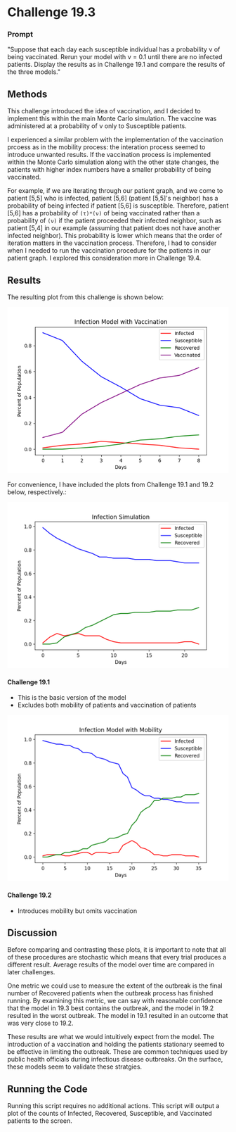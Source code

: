 # Challenge 19.3

### Prompt
"Suppose that each day each susceptible individual has a probability ν of being vaccinated. Rerun your model with ν = 0.1 until there are no infected patients. Display the results as in Challenge 19.1 and compare the results of the three models."

## Methods
This challenge introduced the idea of vaccination, and I decided to implement this within the main Monte Carlo simulation. The vaccine was administered at a probability of ν only to Susceptible patients. 

I experienced a similar problem with the implementation of the vaccination prcoess as in the mobility process: the interation process seemed to introduce unwanted results. If the vaccination process is implemented within the Monte Carlo simulation along with the other state changes, the patients with higher index numbers have a smaller probability of being vaccinated. 

For example, if we are iterating through our patient graph, and we come to patient [5,5] who is infected, patient [5,6] (patient [5,5]'s neighbor) has a probability of being infected if patient [5,6] is susceptible. Therefore, patient [5,6] has a probability of `(τ)*(ν)` of being vaccinated rather than a probability of `(ν)` if the patient proceeded their infected neighbor, such as patient [5,4] in our example (assuming that patient does not have another infected neighbor). This probability is lower which means that the order of iteration matters in the vaccination process. Therefore, I had to consider when I needed to run the vaccination procedure for the patients in our patient graph. I explored this consideration more in Challenge 19.4. 

## Results
The resulting plot from this challenge is shown below:

![Vaccine Plot](https://github.com/owencqueen/infection_modeling/blob/master/challenge_19-3/infection_model_vaccine.png)

For convenience, I have included the plots from Challenge 19.1 and 19.2 below, respectively.:

![19.1 plot](https://github.com/owencqueen/infection_modeling/blob/master/challenge_19-1/infection_simulation_19-1.png)
#### Challenge 19.1
- This is the basic version of the model
- Excludes both mobility of patients and vaccination of patients


![19.2 plot](https://github.com/owencqueen/infection_modeling/blob/master/challenge_19-2/model_with_mobility.png)
#### Challenge 19.2
- Introduces mobility but omits vaccination

## Discussion
Before comparing and contrasting these plots, it is important to note that all of these procedures are stochastic which means that every trial produces a different result. Average results of the model over time are compared in later challenges. 

One metric we could use to measure the extent of the outbreak is the final number of Recovered patients when the outbreak process has finished running. By examining this metric, we can say with reasonable confidence that the model in 19.3 best contains the outbreak, and the model in 19.2 resulted in the worst outbreak. The model in 19.1 resulted in an outcome that was very close to 19.2. 

These results are what we would intuitively expect from the model. The introduction of a vaccination and holding the patients stationary seemed to be effective in limiting the outbreak. These are common techniques used by public health officials during infectious disease outbreaks. On the surface, these models seem to validate these stratgies.

## Running the Code
Running this script requires no additional actions. This script will output a plot of the counts of Infected, Recovered, Susceptible, and Vaccinated patients to the screen.

